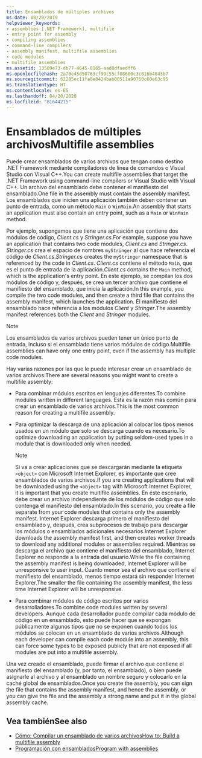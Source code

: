 ```yaml
---
title: Ensamblados de múltiples archivos
ms.date: 08/20/2019
helpviewer_keywords:
- assemblies [.NET Framework], multifile
- entry point for assembly
- compiling assemblies
- command-line compilers
- assembly manifest, multifile assemblies
- code modules
- multifile assemblies
ms.assetid: 13509e73-db77-4645-8165-aad8dfaedff6
ms.openlocfilehash: 2a70e45d50763cf99c55cf08600c3c816b4043b7
ms.sourcegitcommit: 62285ec11fa8e8424bab00511a90760c60e63c95
ms.translationtype: HT
ms.contentlocale: es-ES
ms.lasthandoff: 04/20/2020
ms.locfileid: "81644215"
---
```

# <a name="multifile-assemblies"></a><span data-ttu-id="9d62b-102">Ensamblados de múltiples archivos</span><span class="sxs-lookup"><span data-stu-id="9d62b-102">Multifile assemblies</span></span>

<span data-ttu-id="9d62b-103">Puede crear ensamblados de varios archivos que tengan como destino .NET Framework mediante compiladores de línea de comandos o Visual Studio con Visual C++.</span><span class="sxs-lookup"><span data-stu-id="9d62b-103">You can create multifile assemblies that target the .NET Framework using command-line compilers or Visual Studio with Visual C++.</span></span> <span data-ttu-id="9d62b-104">Un archivo del ensamblado debe contener el manifiesto del ensamblado.</span><span class="sxs-lookup"><span data-stu-id="9d62b-104">One file in the assembly must contain the assembly manifest.</span></span> <span data-ttu-id="9d62b-105">Los ensamblados que inicien una aplicación también deben contener un punto de entrada, como un método `Main` o `WinMain`.</span><span class="sxs-lookup"><span data-stu-id="9d62b-105">An assembly that starts an application must also contain an entry point, such as a `Main` or `WinMain` method.</span></span>

<span data-ttu-id="9d62b-106">Por ejemplo, supongamos que tiene una aplicación que contiene dos módulos de código, *Client.cs* y *Stringer.cs*.</span><span class="sxs-lookup"><span data-stu-id="9d62b-106">For example, suppose you have an application that contains two code modules, *Client.cs* and *Stringer.cs*.</span></span> <span data-ttu-id="9d62b-107">*Stringer.cs* crea el espacio de nombres `myStringer` al que hace referencia el código de *Client.cs*.</span><span class="sxs-lookup"><span data-stu-id="9d62b-107">*Stringer.cs* creates the `myStringer` namespace that is referenced by the code in *Client.cs*.</span></span> <span data-ttu-id="9d62b-108">*Client.cs* contiene el método `Main`, que es el punto de entrada de la aplicación.</span><span class="sxs-lookup"><span data-stu-id="9d62b-108">*Client.cs* contains the `Main` method, which is the application's entry point.</span></span> <span data-ttu-id="9d62b-109">En este ejemplo, se compilan los dos módulos de código y, después, se crea un tercer archivo que contiene el manifiesto del ensamblado, que inicia la aplicación.</span><span class="sxs-lookup"><span data-stu-id="9d62b-109">In this example, you compile the two code modules, and then create a third file that contains the assembly manifest, which launches the application.</span></span> <span data-ttu-id="9d62b-110">El manifiesto del ensamblado hace referencia a los módulos *Client* y *Stringer*.</span><span class="sxs-lookup"><span data-stu-id="9d62b-110">The assembly manifest references both the *Client* and *Stringer* modules.</span></span>

> [!NOTE]
> <span data-ttu-id="9d62b-111">Los ensamblados de varios archivos pueden tener un único punto de entrada, incluso si el ensamblado tiene varios módulos de código.</span><span class="sxs-lookup"><span data-stu-id="9d62b-111">Multifile assemblies can have only one entry point, even if the assembly has multiple code modules.</span></span>

<span data-ttu-id="9d62b-112">Hay varias razones por las que le puede interesar crear un ensamblado de varios archivos:</span><span class="sxs-lookup"><span data-stu-id="9d62b-112">There are several reasons you might want to create a multifile assembly:</span></span>

- <span data-ttu-id="9d62b-113">Para combinar módulos escritos en lenguajes diferentes.</span><span class="sxs-lookup"><span data-stu-id="9d62b-113">To combine modules written in different languages.</span></span> <span data-ttu-id="9d62b-114">Esta es la razón más común para crear un ensamblado de varios archivos.</span><span class="sxs-lookup"><span data-stu-id="9d62b-114">This is the most common reason for creating a multifile assembly.</span></span>

- <span data-ttu-id="9d62b-115">Para optimizar la descarga de una aplicación al colocar los tipos menos usados en un módulo que solo se descarga cuando es necesario.</span><span class="sxs-lookup"><span data-stu-id="9d62b-115">To optimize downloading an application by putting seldom-used types in a module that is downloaded only when needed.</span></span>

    > [!NOTE]
    > <span data-ttu-id="9d62b-116">Si va a crear aplicaciones que se descargarán mediante la etiqueta `<object>` con Microsoft Internet Explorer, es importante que cree ensamblados de varios archivos.</span><span class="sxs-lookup"><span data-stu-id="9d62b-116">If you are creating applications that will be downloaded using the `<object>` tag with Microsoft Internet Explorer, it is important that you create multifile assemblies.</span></span> <span data-ttu-id="9d62b-117">En este escenario, debe crear un archivo independiente de los módulos de código que solo contenga el manifiesto del ensamblado.</span><span class="sxs-lookup"><span data-stu-id="9d62b-117">In this scenario, you create a file separate from your code modules that contains only the assembly manifest.</span></span> <span data-ttu-id="9d62b-118">Internet Explorer descarga primero el manifiesto del ensamblado y, después, crea subprocesos de trabajo para descargar los módulos o ensamblados adicionales necesarios.</span><span class="sxs-lookup"><span data-stu-id="9d62b-118">Internet Explorer downloads the assembly manifest first, and then creates worker threads to download any additional modules or assemblies required.</span></span> <span data-ttu-id="9d62b-119">Mientras se descarga el archivo que contiene el manifiesto del ensamblado, Internet Explorer no responde a la entrada del usuario.</span><span class="sxs-lookup"><span data-stu-id="9d62b-119">While the file containing the assembly manifest is being downloaded, Internet Explorer will be unresponsive to user input.</span></span> <span data-ttu-id="9d62b-120">Cuanto menor sea el archivo que contiene el manifiesto del ensamblado, menos tiempo estará sin responder Internet Explorer.</span><span class="sxs-lookup"><span data-stu-id="9d62b-120">The smaller the file containing the assembly manifest, the less time Internet Explorer will be unresponsive.</span></span>

- <span data-ttu-id="9d62b-121">Para combinar módulos de código escritos por varios desarrolladores.</span><span class="sxs-lookup"><span data-stu-id="9d62b-121">To combine code modules written by several developers.</span></span> <span data-ttu-id="9d62b-122">Aunque cada desarrollador puede compilar cada módulo de código en un ensamblado, esto puede hacer que se expongan públicamente algunos tipos que no se exponen cuando todos los módulos se colocan en un ensamblado de varios archivos.</span><span class="sxs-lookup"><span data-stu-id="9d62b-122">Although each developer can compile each code module into an assembly, this can force some types to be exposed publicly that are not exposed if all modules are put into a multifile assembly.</span></span>

<span data-ttu-id="9d62b-123">Una vez creado el ensamblado, puede firmar el archivo que contiene el manifiesto del ensamblado (y, por tanto, el ensamblado), o bien puede asignarle al archivo y al ensamblado un nombre seguro y colocarlo en la caché global de ensamblados.</span><span class="sxs-lookup"><span data-stu-id="9d62b-123">Once you create the assembly, you can sign the file that contains the assembly manifest, and hence the assembly, or you can give the file and the assembly a strong name and put it in the global assembly cache.</span></span>

## <a name="see-also"></a><span data-ttu-id="9d62b-124">Vea también</span><span class="sxs-lookup"><span data-stu-id="9d62b-124">See also</span></span>

- [<span data-ttu-id="9d62b-125">Cómo: Compilar un ensamblado de varios archivos</span><span class="sxs-lookup"><span data-stu-id="9d62b-125">How to: Build a multifile assembly</span></span>](build-multifile-assembly.md)
- [<span data-ttu-id="9d62b-126">Programación con ensamblados</span><span class="sxs-lookup"><span data-stu-id="9d62b-126">Program with assemblies</span></span>](../../standard/assembly/index.md)
